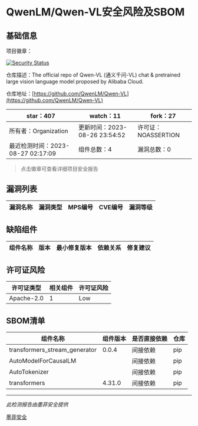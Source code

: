 # QwenLM/Qwen-VL安全风险及SBOM

## 基础信息

项目徽章：

[![Security Status](https://www.murphysec.com/platform3/v31/badge/1695500580016254976.svg)](https://www.murphysec.com/console/report/1695500579827511296/1695500580016254976)

仓库描述：The official repo of Qwen-VL (通义千问-VL) chat & pretrained large vision language model proposed by Alibaba Cloud.

仓库地址：[https://github.com/QwenLM/Qwen-VL](https://github.com/QwenLM/Qwen-VL)

| star：407 | watch：11 | fork：27 |
| ----------- | -------------- | ------------ |
| 所有者：Organization | 更新时间：2023-08-26 23:54:52 | 许可证：NOASSERTION |
| 最近检测时间：2023-08-27 02:17:09 | 组件总数：4 | 漏洞总数：0 |

> 点击徽章可查看详细项目安全报告



## 漏洞列表

| 漏洞名称 | 漏洞类型 | MPS编号 | CVE编号 | 漏洞等级 |
| ------- | ------ | ------- | ------ | ----- |





## 缺陷组件

| 组件名称 | 版本 | 最小修复版本 | 依赖关系 | 修复建议 |
| -------- | ---- | ------------ | -------- | -------- |





## 许可证风险

| 许可证类型 | 相关组件 | 许可证风险 |
| ---------- | -------- | ---------- |
|Apache-2.0|1|Low|




## SBOM清单

| 组件名称 | 组件版本 | 是否直接依赖 | 仓库 |
| -------- | -------- | ------------ | ---- |
|transformers_stream_generator|0.0.4|间接依赖|pip|
|AutoModelForCausalLM||间接依赖|pip|
|AutoTokenizer||间接依赖|pip|
|transformers|4.31.0|间接依赖|pip|


------

*此检测报告由墨菲安全提供*

[墨菲安全](www.murphysec.com)